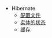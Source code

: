 - Hibernate
  - [配置文件](java/hibernate/properties.md)
  - [实体的状态](java/hibernate/status.md)
  - [缓存](java/hibernate/cache.md)
